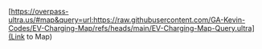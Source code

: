 [https://overpass-ultra.us/#map&query=url:https://raw.githubusercontent.com/GA-Kevin-Codes/EV-Charging-Map/refs/heads/main/EV-Charging-Map-Query.ultra](Link to Map)
